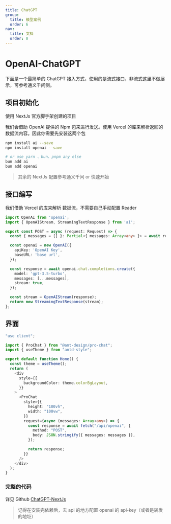 ```yaml
---
title: ChatGPT
group:
  title: 模型案例
  order: 6
nav:
  title: 文档
  order: 0
---
```


# OpenAI-ChatGPT

下面是一个最简单的 ChatGPT 接入方式，使用的是流式接口，非流式这里不做展示，可参考通义千问侧。

## 项目初始化

使用 NextJs 官方脚手架创建的项目

我们会借助 OpenAI 提供的 Npm 包来进行发送。使用 Vercel 的库来解析返回的数据流内容。因此你需要先安装这两个包

```bash
npm install ai --save
npm install openai --save

# or use yarn 、bun、pnpm any else
bun add ai
bun add openai
```

> 其余的 NextJs 配置参考通义千问 or 快速开始

## 接口编写

我们借助 Vercel 的库来解析 数据流，不需要自己手动配置 Reader

```ts
import OpenAI from 'openai';
import { OpenAIStream, StreamingTextResponse } from 'ai';

export const POST = async (request: Request) => {
  const { messages = [] }: Partial<{ messages: Array<any> }> = await request.json();

  const openai = new OpenAI({
    apiKey: 'OpenAI Key',
    baseURL: 'base url',
  });

  const response = await openai.chat.completions.create({
    model: 'gpt-3.5-turbo',
    messages: [...messages],
    stream: true,
  });

  const stream = OpenAIStream(response);
  return new StreamingTextResponse(stream);
};
```

## 界面

```ts
"use client";

import { ProChat } from "@ant-design/pro-chat";
import { useTheme } from "antd-style";

export default function Home() {
  const theme = useTheme();
  return (
    <div
      style={{
        backgroundColor: theme.colorBgLayout,
      }}
    >
      <ProChat
        style={{
          height: "100vh",
          width: "100vw",
        }}
        request={async (messages: Array<any>) => {
          const response = await fetch("/api/openai", {
            method: "POST",
            body: JSON.stringify({ messages: messages }),
          });

          return response;
        }}
      />
    </div>
  );
}
```

### 完整的代码

详见 Github [ChatGPT-NextJs](https://github.com/ant-design/pro-chat/tree/main/demos/chatgpt-nextjs)

> 记得在安装完依赖后，去 api 的地方配置 openai 的 api-key（或者是转发的地址）

